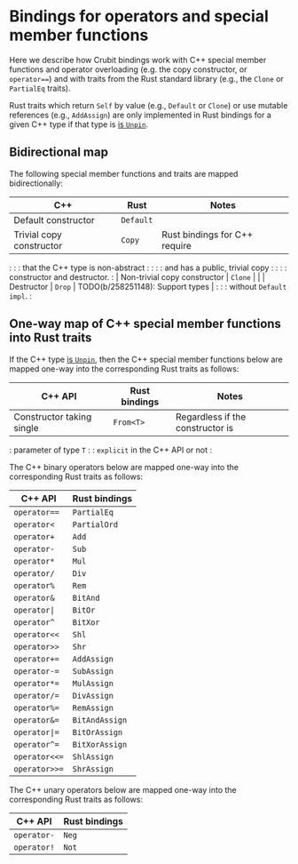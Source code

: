 # Bindings for operators and special member functions

Here we describe how Crubit bindings work with C++ special member functions and
operator overloading (e.g. the copy constructor, or `operator==`) and with
traits from the Rust standard library (e.g., the `Clone` or `PartialEq` traits).

Rust traits which return `Self` by value (e.g., `Default` or `Clone`) or use
mutable references (e.g., `AddAssign`) are only implemented in Rust bindings for
a given C++ type if that type is [is `Unpin`](../../unpin.md).

## Bidirectional map

The following special member functions and traits are mapped bidirectionally:

| C++                          | Rust      | Notes                             |
| ---------------------------- | --------- | --------------------------------- |
| Default constructor          | `Default` |                                   |
| Trivial copy constructor     | `Copy`    | Rust bindings for C++ require     |
:                              :           : that the C++ type is non-abstract :
:                              :           : and has a public, trivial copy    :
:                              :           : constructor and destructor.       :
| Non-trivial copy constructor | `Clone`   |                                   |
| Destructor                   | `Drop`    | TODO(b/258251148): Support types  |
:                              :           : without `Default` `impl`.         :

## One-way map of C++ special member functions into Rust traits

If the C++ type [is `Unpin`](../../unpin.md), then the C++ special member
functions below are mapped one-way into the corresponding Rust traits as
follows:

| C++ API                   | Rust bindings | Notes                            |
| ------------------------- | ------------- | -------------------------------- |
| Constructor taking single | `From<T>`     | Regardless if the constructor is |
: parameter of type `T`     :               : `explicit` in the C++ API or not :

The C++ binary operators below are mapped one-way into the corresponding Rust
traits as follows:

C++ API       | Rust bindings
------------- | --------------
`operator==`  | `PartialEq`
`operator<`   | `PartialOrd`
`operator+`   | `Add`
`operator-`   | `Sub`
`operator*`   | `Mul`
`operator/`   | `Div`
`operator%`   | `Rem`
`operator&`   | `BitAnd`
`operator\|`  | `BitOr`
`operator^`   | `BitXor`
`operator<<`  | `Shl`
`operator>>`  | `Shr`
`operator+=`  | `AddAssign`
`operator-=`  | `SubAssign`
`operator*=`  | `MulAssign`
`operator/=`  | `DivAssign`
`operator%=`  | `RemAssign`
`operator&=`  | `BitAndAssign`
`operator\|=` | `BitOrAssign`
`operator^=`  | `BitXorAssign`
`operator<<=` | `ShlAssign`
`operator>>=` | `ShrAssign`

The C++ unary operators below are mapped one-way into the corresponding Rust
traits as follows:

C++ API     | Rust bindings
----------- | -------------
`operator-` | `Neg`
`operator!` | `Not`
